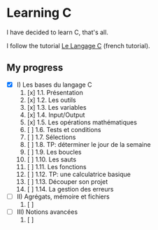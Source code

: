 # Learning C

I have decided to learn C, that's all.

I follow the tutorial [Le Langage C](https://zestedesavoir.com/tutoriels/755/le-langage-c-1/) (french tutorial).

## My progress

- [x] I) Les bases du langage C
  1. [x] 1.1. Présentation
  2. [x] 1.2. Les outils
  3. [x] 1.3. Les variables
  4. [x] 1.4. Input/Output
  5. [x] 1.5. Les opérations mathématiques
  6. [ ] 1.6. Tests et conditions
  7. [ ] 1.7. Sélections
  8. [ ] 1.8. TP: déterminer le jour de la semaine
  9. [ ] 1.9. Les boucles
  10. [ ] 1.10. Les sauts
  11. [ ] 1.11. Les fonctions
  12. [ ] 1.12. TP: une calculatrice basique
  13. [ ] 1.13. Découper son projet
  14. [ ] 1.14. La gestion des erreurs
- [ ] II) Agrégats, mémoire et fichiers
  1. [ ] 
- [ ] III) Notions avancées
  1. [ ]
